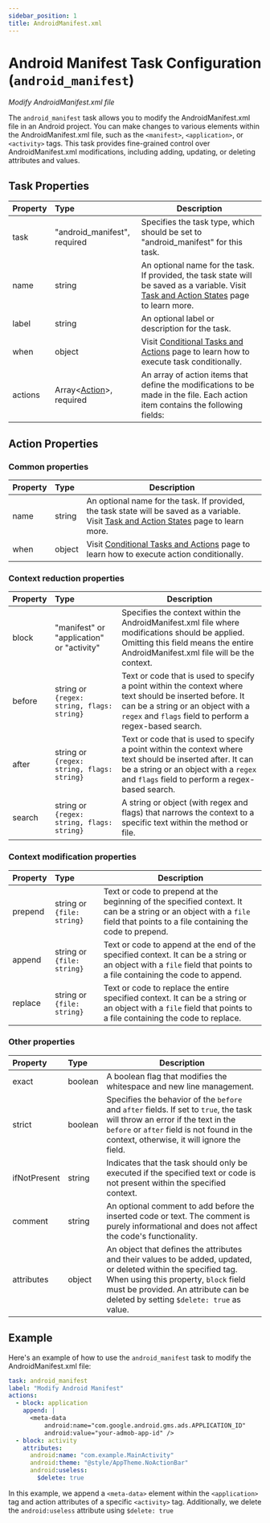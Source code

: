 ```yaml
---
sidebar_position: 1
title: AndroidManifest.xml
---
```


# Android Manifest Task Configuration (`android_manifest`)

_Modify AndroidManifest.xml file_

The `android_manifest` task allows you to modify the AndroidManifest.xml file in an Android project. You can make changes to various elements within
the AndroidManifest.xml file, such as the `<manifest>`, `<application>`, or `<activity>` tags. This task provides fine-grained control over
AndroidManifest.xml modifications, including adding, updating, or deleting attributes and values.

## Task Properties

| Property | Type                                            | Description                                                                                                                                              |
|:---------|:------------------------------------------------|----------------------------------------------------------------------------------------------------------------------------------------------------------|
| task     | "android_manifest", required                    | Specifies the task type, which should be set to "android_manifest" for this task.                                                                        |
| name     | string                                          | An optional name for the task. If provided, the task state will be saved as a variable. Visit [Task and Action States](../../states) page to learn more. |
| label    | string                                          | An optional label or description for the task.                                                                                                           |
| when     | object                                          | Visit [Conditional Tasks and Actions](../../when) page to learn how to execute task conditionally.                                                       |
| actions  | Array\<[Action](#action-properties)\>, required | An array of action items that define the modifications to be made in the file. Each action item contains the following fields:                           |

## Action Properties

### Common properties

| Property | Type   | Description                                                                                                                                              |
|:---------|:-------|----------------------------------------------------------------------------------------------------------------------------------------------------------|
| name     | string | An optional name for the task. If provided, the task state will be saved as a variable. Visit [Task and Action States](../../states) page to learn more. |
| when     | object | Visit [Conditional Tasks and Actions](../../when)  page to learn how to execute action conditionally.                                                    |

### Context reduction properties

| Property | Type                                       | Description                                                                                                                                                                                             |
|:---------|:-------------------------------------------|---------------------------------------------------------------------------------------------------------------------------------------------------------------------------------------------------------|
| block    | "manifest" or "application" or "activity"  | Specifies the context within the AndroidManifest.xml file where modifications should be applied. Omitting this field means the entire AndroidManifest.xml file will be the context.                     |
| before   | string or `{regex: string, flags: string}` | Text or code that is used to specify a point within the context where text should be inserted before. It can be a string or an object with a `regex` and `flags` field to perform a regex-based search. |
| after    | string or `{regex: string, flags: string}` | Text or code that is used to specify a point within the context where text should be inserted after. It can be a string or an object with a `regex` and `flags` field to perform a regex-based search.  |
| search   | string or `{regex: string, flags: string}` | A string or object (with regex and flags) that narrows the context to a specific text within the method or file.                                                                                        |

### Context modification properties

| Property | Type                       | Description                                                                                                                                                                  |
|:---------|:---------------------------|------------------------------------------------------------------------------------------------------------------------------------------------------------------------------|
| prepend  | string or `{file: string}` | Text or code to prepend at the beginning of the specified context. It can be a string or an object with a `file` field that points to a file containing the code to prepend. |
| append   | string or `{file: string}` | Text or code to append at the end of the specified context. It can be a string or an object with a `file` field that points to a file containing the code to append.         |
| replace  | string or `{file: string}` | Text or code to replace the entire specified context. It can be a string or an object with a `file` field that points to a file containing the code to replace.              |

### Other properties

| Property     | Type    | Description                                                                                                                                                                                                                                  |
|:-------------|:--------|----------------------------------------------------------------------------------------------------------------------------------------------------------------------------------------------------------------------------------------------|
| exact        | boolean | A boolean flag that modifies the whitespace and new line management.                                                                                                                                                                         |
| strict       | boolean | Specifies the behavior of the `before` and `after` fields. If set to `true`, the task will throw an error if the text in the `before` or `after` field is not found in the context, otherwise, it will ignore the field.                     |
| ifNotPresent | string  | Indicates that the task should only be executed if the specified text or code is not present within the specified context.                                                                                                                   |
| comment      | string  | An optional comment to add before the inserted code or text. The comment is purely informational and does not affect the code's functionality.                                                                                               |
| attributes   | object  | An object that defines the attributes and their values to be added, updated, or deleted within the specified tag. When using this property, `block` field must be provided. An attribute can be deleted by setting `$delete: true` as value. |

## Example

Here's an example of how to use the `android_manifest` task to modify the AndroidManifest.xml file:

```yaml
task: android_manifest
label: "Modify Android Manifest"
actions:
  - block: application
    append: |
      <meta-data
          android:name="com.google.android.gms.ads.APPLICATION_ID"
          android:value="your-admob-app-id" />
  - block: activity
    attributes:
      android:name: "com.example.MainActivity"
      android:theme: "@style/AppTheme.NoActionBar"
      android:useless:
        $delete: true
```

In this example, we append a `<meta-data>` element within the `<application>` tag and action attributes of a specific `<activity>` tag. Additionally,
we delete the `android:useless` attribute using `$delete: true`
